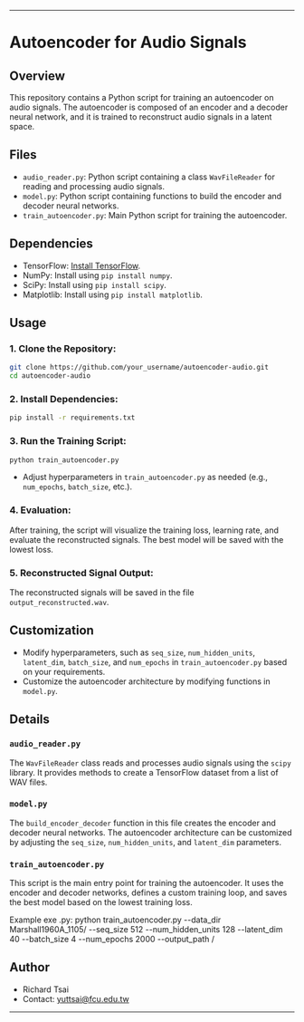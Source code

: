 ---

# Autoencoder for Audio Signals

## Overview

This repository contains a Python script for training an autoencoder on audio signals. The autoencoder is composed of an encoder and a decoder neural network, and it is trained to reconstruct audio signals in a latent space.

## Files

- `audio_reader.py`: Python script containing a class `WavFileReader` for reading and processing audio signals.
- `model.py`: Python script containing functions to build the encoder and decoder neural networks.
- `train_autoencoder.py`: Main Python script for training the autoencoder.

## Dependencies

- TensorFlow: [Install TensorFlow](https://www.tensorflow.org/install).
- NumPy: Install using `pip install numpy`.
- SciPy: Install using `pip install scipy`.
- Matplotlib: Install using `pip install matplotlib`.

## Usage

### 1. Clone the Repository:

```bash
git clone https://github.com/your_username/autoencoder-audio.git
cd autoencoder-audio
```

### 2. Install Dependencies:

```bash
pip install -r requirements.txt
```

### 3. Run the Training Script:

```bash
python train_autoencoder.py
```

- Adjust hyperparameters in `train_autoencoder.py` as needed (e.g., `num_epochs`, `batch_size`, etc.).

### 4. Evaluation:

After training, the script will visualize the training loss, learning rate, and evaluate the reconstructed signals. The best model will be saved with the lowest loss.

### 5. Reconstructed Signal Output:

The reconstructed signals will be saved in the file `output_reconstructed.wav`.

## Customization

- Modify hyperparameters, such as `seq_size`, `num_hidden_units`, `latent_dim`, `batch_size`, and `num_epochs` in `train_autoencoder.py` based on your requirements.
- Customize the autoencoder architecture by modifying functions in `model.py`.

## Details

### `audio_reader.py`

The `WavFileReader` class reads and processes audio signals using the `scipy` library. It provides methods to create a TensorFlow dataset from a list of WAV files.

### `model.py`

The `build_encoder_decoder` function in this file creates the encoder and decoder neural networks. The autoencoder architecture can be customized by adjusting the `seq_size`, `num_hidden_units`, and `latent_dim` parameters.

### `train_autoencoder.py`

This script is the main entry point for training the autoencoder. It uses the encoder and decoder networks, defines a custom training loop, and saves the best model based on the lowest training loss.

Example exe .py: python train_autoencoder.py --data_dir Marshall1960A_1105/ --seq_size 512 --num_hidden_units 128 --latent_dim 40 --batch_size 4 --num_epochs 2000 --output_path /

## Author

- Richard Tsai
- Contact: yuttsai@fcu.edu.tw

---